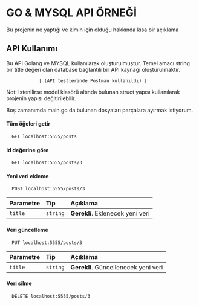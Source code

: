 
# GO & MYSQL API ÖRNEĞİ

Bu projenin ne yaptığı ve kimin için olduğu hakkında kısa bir açıklama



## API Kullanımı
Bu API Golang ve MYSQL kullanılarak oluşturulmuştur. Temel amacı string bir title değeri olan database bağlantılı bir API kaynağı oluşturulmaktır. 

                | (API testlerinde Postman kullanıldı) |

Not: İstenilirse model klasörü altında bulunan struct yapısı kullanılarak projenin yapısı değitirilebilir.

Boş zamanımda main.go da bulunan dosyaları parçalara ayırmak istiyorum. 
#### Tüm öğeleri getir

```http
  GET localhost:5555/posts
```

#### Id değerine göre

```http
  GET localhost:5555/posts/3
```
#### Yeni veri ekleme

```http
  POST localhost:5555/posts/3
```

| Parametre | Tip     | Açıklama                       |
| :-------- | :------- | :-------------------------------- |
| `title`      | `string` | **Gerekli**. Eklenecek yeni veri |


#### Veri güncelleme

```http
  PUT localhost:5555/posts/3
```
| Parametre | Tip     | Açıklama                       |
| :-------- | :------- | :-------------------------------- |
| `title`      | `string` | **Gerekli**. Güncellenecek yeni veri |


#### Veri silme

```http
  DELETE localhost:5555/posts/3
```
